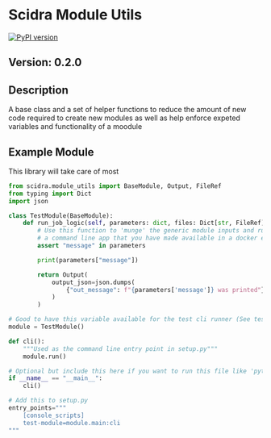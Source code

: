 # Scidra Module Utils

[![PyPI version](https://badge.fury.io/py/scidra-module-utils.svg)](https://badge.fury.io/py/scidra-module-utils)

## Version: 0.2.0

## Description

A base class and a set of helper functions to reduce the amount of new code required to create new modules as
well as help enforce expeted variables and functionality of a moodule

## Example Module

This library will take care of most

```python
from scidra.module_utils import BaseModule, Output, FileRef
from typing import Dict
import json

class TestModule(BaseModule):
    def run_job_logic(self, parameters: dict, files: Dict[str, FileRef]) -> Output:
        # Use this function to 'munge' the generic module inputs and run your existing python code or even
        # a command line app that you have made available in a docker environment.
        assert "message" in parameters

        print(parameters["message"])

        return Output(
            output_json=json.dumps(
                {"out_message": f"{parameters['message']} was printed"}
            )
        )

# Good to have this variable available for the test cli runner (See tests)
module = TestModule()

def cli():
    """Used as the command line entry point in setup.py"""
    module.run()

# Optional but include this here if you want to run this file like 'python module/main.py run-job --help'
if __name__ == "__main__":
    cli()
```

```python
# Add this to setup.py
entry_points="""
    [console_scripts]
    test-module=module.main:cli
"""
```
